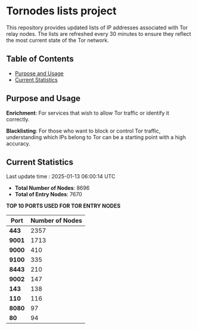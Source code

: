 # Tornodes lists project

This repository provides updated lists of IP addresses associated with Tor relay nodes. The lists are refreshed every 30 minutes to ensure they reflect the most current state of the Tor network.

## Table of Contents

- [Purpose and Usage](#purpose-and-usage)
- [Current Statistics](#current-statistics)


## Purpose and Usage

**Enrichment**: For services that wish to allow Tor traffic or identify it correctly.

**Blacklisting**: For those who want to block or control Tor traffic, understanding which IPs belong to Tor can be a starting point with a high accuracy.

## Current Statistics

Last update time : 2025-01-13 06:00:14 UTC

- **Total Number of Nodes**: 8696
- **Total of Entry Nodes**: 7670

**TOP 10 PORTS USED FOR TOR ENTRY NODES**

| **Port** | **Number of Nodes** |
|------|-----------------|
| **443**   | 2357  |
| **9001**   | 1713  |
| **9000**   | 410  |
| **9100**   | 335  |
| **8443**   | 210  |
| **9002**   | 147  |
| **143**   | 138  |
| **110**   | 116  |
| **8080**   | 97  |
| **80**   | 94  |


